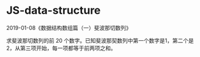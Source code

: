 # JS-data-structure
2019-01-08《数据结构数组篇（一）斐波那切数列》

求斐波那切数列的前 20 个数字。已知斐波那契数列中第一个数字是1，第二个是2，从第三项开始，每一项都等于前两项之和。